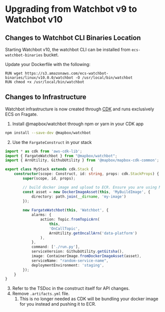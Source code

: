 # Upgrading from Watchbot v9 to Watchbot v10

## Changes to Watchbot CLI Binaries Location
Starting Watchbot v10, the watchbot CLI can be installed from `ecs-watchbot-binaries` bucket.

Update your Dockerfile with the following:
```
RUN wget https://s3.amazonaws.com/ecs-watchbot-binaries/linux/v10.0.0/watchbot -O /usr/local/bin/watchbot
RUN chmod +x /usr/local/bin/watchbot
```

## Changes to Infrastructure
Watchbot infrastructure is now created through [CDK](https://docs.aws.amazon.com/cdk/v2/guide/getting_started.html) and runs exclusively ECS on Fragate. 

1. Install @mapbox/watchbot through npm or yarn in your CDK app
```bash
npm install --save-dev @mapbox/watchbot
```
2. Use the `FargateConstruct` in your stack
```typescript
import * as cdk from 'aws-cdk-lib';
import { FargateWatchbot } from "@mapbox/watchbot";
import { ArnUtility, GithubUtility } from '@mapbox/mapbox-cdk-common';

export class MyStack extends cdk.Stack {
    constructor(scope: Construct, id: string, props: cdk.StackProps) {
        super(scope, id, props);

        // build docker image and upload to ECR. Ensure you are using MapboxDefaultSynthesizer from @mapbox/mapbox-cdk-common when creating this stack
        const asset = new DockerImageAsset(this, 'MyBuildImage', {
            directory: path.join(__dirname, 'my-image')
        });
        
        new FargateWatchbot(this, 'Watchbot', {
            alarms: {
                action: Topic.fromTopicArn(
                    this,
                    'OnCallTopic',
                    ArnUtility.getOncallArn('data-platform')
                ),
            },
            command: ['./run.py'],
            serviceVersion: GithubUtility.getGitsha(),
            image: ContainerImage.fromDockerImageAsset(asset),
            serviceName: "random-service-name",
            deploymentEnvironment: 'staging',
        });
    }
}
```

3. Refer to the TSDoc in the construct itself for API changes.
4. Remove `.artifacts.yml` file.
   1. This is no longer needed as CDK will be bundling your docker image for you instead and pushing it to ECR.
